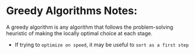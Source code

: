 # Greedy Algorithms Notes:
A greedy algorithm is any algorithm that follows the problem-solving heuristic of making the locally optimal choice at each stage.
- If trying to `optimize on speed`, it may be useful to `sort as a first step`